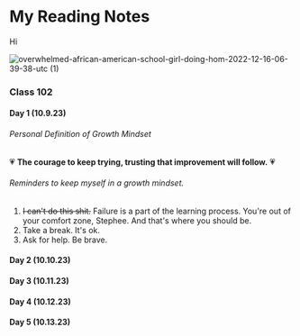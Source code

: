 # My Reading Notes 
Hi

![overwhelmed-african-american-school-girl-doing-hom-2022-12-16-06-39-38-utc (1)](https://github.com/StepheeGee/reading-notes/assets/146587839/dfe735e7-f1dd-4567-a658-365c6b754591)



### Class 102

#### Day 1 (10.9.23)

###### Personal Definition of Growth Mindset
:heartpulse: 	**The courage to keep trying, trusting that improvement will follow.** :heartpulse:

###### Reminders to keep myself in a growth mindset.
1. 	~~I can't do this shit.~~ Failure is a part of the learning process. You're out of your comfort zone, Stephee. And that's where you should be.
2. Take a break. It's ok. 
3. Ask for help. Be brave. 




#### Day 2 (10.10.23)

#### Day 3 (10.11.23)

#### Day 4 (10.12.23)

#### Day 5 (10.13.23)



